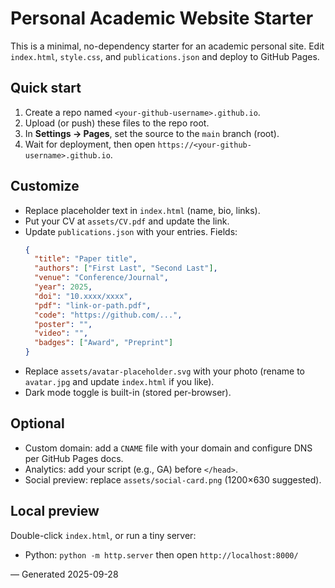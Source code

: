 # Personal Academic Website Starter

This is a minimal, no-dependency starter for an academic personal site. Edit `index.html`, `style.css`, and `publications.json` and deploy to GitHub Pages.

## Quick start

1. Create a repo named `<your-github-username>.github.io`.
2. Upload (or push) these files to the repo root.
3. In **Settings → Pages**, set the source to the `main` branch (root).
4. Wait for deployment, then open `https://<your-github-username>.github.io`.

## Customize

- Replace placeholder text in `index.html` (name, bio, links).
- Put your CV at `assets/CV.pdf` and update the link.
- Update `publications.json` with your entries. Fields:
  ```json
  {
    "title": "Paper title",
    "authors": ["First Last", "Second Last"],
    "venue": "Conference/Journal",
    "year": 2025,
    "doi": "10.xxxx/xxxx",
    "pdf": "link-or-path.pdf",
    "code": "https://github.com/...",
    "poster": "",
    "video": "",
    "badges": ["Award", "Preprint"]
  }
  ```
- Replace `assets/avatar-placeholder.svg` with your photo (rename to `avatar.jpg` and update `index.html` if you like).
- Dark mode toggle is built-in (stored per-browser).

## Optional

- Custom domain: add a `CNAME` file with your domain and configure DNS per GitHub Pages docs.
- Analytics: add your script (e.g., GA) before `</head>`.
- Social preview: replace `assets/social-card.png` (1200×630 suggested).

## Local preview

Double-click `index.html`, or run a tiny server:
- Python: `python -m http.server` then open `http://localhost:8000/`

— Generated 2025-09-28

